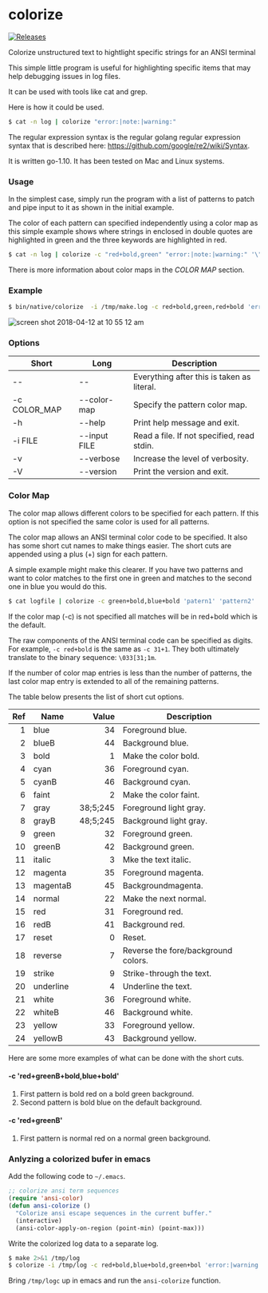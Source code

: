 # colorize
[![Releases](https://img.shields.io/github/release/jlinoff/colorize.svg?style=flat)](https://github.com/jlinoff/colorize/releases)

Colorize unstructured text to hightlight specific strings for an ANSI terminal

This simple little program is useful for highlighting specific items
that may help debugging issues in log files.

It can be used with tools like cat and grep.

Here is how it could be used.

```bash
$ cat -n log | colorize "error:|note:|warning:"
```

The regular expression syntax is the regular golang regular
expression syntax that is described here:
https://github.com/google/re2/wiki/Syntax.

It is written go-1.10. It has been tested on Mac and Linux systems.

### Usage
In the simplest case, simply run the program with a list of patterns to
patch and pipe input to it as shown in the initial example.

The color of each pattern can specified independently using a color
map as this simple example shows where strings in enclosed in double
quotes are highlighted in green and the three keywords are highlighted
in red.

```bash
$ cat -n log | colorize -c "red+bold,green" "error:|note:|warning:" '\"[^\"]*\"'
```

There is more information about color maps in the *COLOR MAP* section.

### Example
```bash
$ bin/native/colorize  -i /tmp/make.log -c red+bold,green,red+bold 'error:.*$|note:.*$|warning:.*$' "'[^']*'" '^.*errors generated'
```
![screen shot 2018-04-12 at 10 55 12 am](https://user-images.githubusercontent.com/2991242/38695130-3c57fce8-3e40-11e8-9c6f-048f8e338df6.png)

### Options

| Short | Long | Description |
| ----- | ---- | ----------- |
| -- | -- | Everything after this is taken as literal. |
| -c COLOR_MAP | --color-map | Specify the pattern color map. |
| -h | --help | Print help message and exit. |
| -i FILE | --input FILE | Read a file. If not specified, read stdin. |
| -v | --verbose | Increase the level of verbosity. |
| -V | --version | Print the version and exit. |

### Color Map
The color map allows different colors to be specified for each
pattern. If this option is not specified the same color is used for
all patterns.

The color map allows an ANSI terminal color code to be specified.
It also has some short cut names to make things easier. The short
cuts are appended using a plus (+) sign for each pattern.

A simple example might make this clearer. If you have two patterns
and want to color matches to the first one in green and matches to
the second one in blue you would do this.

```bash
$ cat logfile | colorize -c green+bold,blue+bold 'patern1' 'pattern2'
```

If the color map (-c) is not specified all matches will be in red+bold
which is the default.

The raw components of the ANSI terminal code can be specified as digits.
For example, `-c red+bold` is the same as `-c 31+1`. They both ultimately
translate to the binary sequence: `\033[31;1m`.

If the number of color map entries is less than the number of
patterns, the last color map entry is extended to all of the
remaining patterns.

The table below presents the list of short cut options.

| Ref  |  Name         | Value     | Description          |
| ---: | ------------- | --------: | -------------------- |
|    1 |  blue         |       34  | Foreground blue. |
|    2 |  blueB        |       44  | Background blue. |
|    3 |  bold         |        1  | Make the color bold. |
|    4 |  cyan         |       36  | Foreground cyan. |
|    5 |  cyanB        |       46  | Background cyan. |
|    6 |  faint        |        2  | Make the color faint. |
|    7 |  gray         | 38;5;245  | Foreground light gray. |
|    8 |  grayB        | 48;5;245  | Background light gray. |
|    9 |  green        |       32  | Foreground green. |
|   10 |  greenB       |       42  | Background green. |
|   11 |  italic       |        3  | Mke the text italic. |
|   12 |  magenta      |       35  | Foreground magenta. |
|   13 |  magentaB     |       45  | Backgroundmagenta. |
|   14 |  normal       |       22  | Make the next normal. |
|   15 |  red          |       31  | Foreground red. |
|   16 |  redB         |       41  | Background red. |
|   17 |  reset        |        0  | Reset. |
|   18 |  reverse      |        7  | Reverse the fore/background colors. |
|   19 |  strike       |        9  | Strike-through the text. |
|   20 |  underline    |        4  | Underline the text. |
|   21 |  white        |       36  | Foreground white. |
|   22 |  whiteB       |       46  | Background white. |
|   23 |  yellow       |       33  | Foreground yellow. |
|   24 |  yellowB      |       43  | Background yellow. |

Here are some more examples of what can be done with the short cuts.

#### -c 'red+greenB+bold,blue+bold'
1. First pattern is bold red on a bold green background.
2. Second pattern is bold blue on the default background.

#### -c 'red+greenB'
1. First pattern is normal red on a normal green background.

### Anlyzing a colorized bufer in emacs
Add the following code to `~/.emacs`.
```lisp
;; colorize ansi term sequences
(require 'ansi-color)
(defun ansi-colorize ()
  "Colorize ansi escape sequences in the current buffer."
  (interactive)
  (ansi-color-apply-on-region (point-min) (point-max)))
```

Write the colorized log data to a separate log.
```bash
$ make 2>&1 /tmp/log
$ colorize -i /tmp/log -c red+bold,blue+bold,green+bol 'error:|warning:' 'note:' "'[^']*'" > /tmp/logc
```

Bring `/tmp/logc` up in emacs and run the `ansi-colorize` function.
